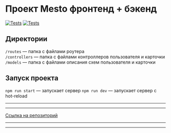 # Проект Mesto фронтенд + бэкенд

[![Tests](../../actions/workflows/tests-13-sprint.yml/badge.svg)](../../actions/workflows/tests-13-sprint.yml) [![Tests](../../actions/workflows/tests-14-sprint.yml/badge.svg)](../../actions/workflows/tests-14-sprint.yml)

## Директории

`/routes` — папка с файлами роутера  
`/controllers` — папка с файлами контроллеров пользователя и карточки  
`/models` — папка с файлами описания схем пользователя и карточки  

## Запуск проекта

`npm run start` — запускает сервер
`npm run dev` — запускает сервер с hot-reload

---
---

[Ссылка на репозиторий](https://github.com/Tatty13/express-mesto-gha)

---
---
